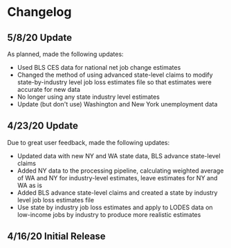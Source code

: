 # Changelog

## 5/8/20 Update

As planned, made the following updates:

- Used BLS CES data for national net job change estimates
- Changed the method of using advanced state-level claims to modify state-by-industry level job loss estimates file so that estimates were accurate for new data
- No longer using any state industry level estimates
- Update (but don't use) Washington and New York unemployment data

## 4/23/20 Update

Due to great user feedback, made the following updates:

- Updated data with new NY and WA state data, BLS advance state-level claims
- Added NY data to the processing pipeline, calculating weighted average of WA and NY for industry-level estimates, leave estimates for NY and WA as is
- Added BLS advance state-level claims and created a state by industry level job loss estimates file
- Use state by industry job loss estimates and apply to LODES data on low-income jobs by industry to produce more realistic estimates

## 4/16/20 Initial Release